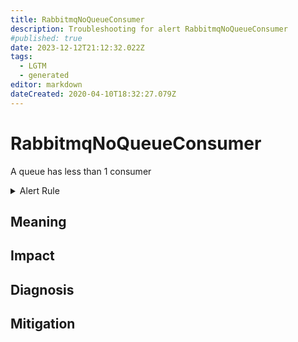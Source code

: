 ```yaml
---
title: RabbitmqNoQueueConsumer
description: Troubleshooting for alert RabbitmqNoQueueConsumer
#published: true
date: 2023-12-12T21:12:32.022Z
tags: 
  - LGTM
  - generated
editor: markdown
dateCreated: 2020-04-10T18:32:27.079Z
---
```


# RabbitmqNoQueueConsumer

A queue has less than 1 consumer

<details>
  <summary>Alert Rule</summary>

{{% rule "rabbitmq/rabbitmq-exporter.yml" "RabbitmqNoQueueConsumer" %}}

{{% comment %}}

```yaml
alert: RabbitmqNoQueueConsumer
expr: rabbitmq_queue_consumers < 1
for: 1m
labels:
    severity: warning
annotations:
    summary: RabbitMQ no queue consumer (instance {{ $labels.instance }})
    description: |-
        A queue has less than 1 consumer
          VALUE = {{ $value }}
          LABELS = {{ $labels }}
    runbook: https://github.com/srerun/prometheus-alerts/blob/main/content/runbooks/rabbitmq-exporter/RabbitmqNoQueueConsumer.md

```

{{% /comment %}}

</details>


## Meaning
[//]: # "Short paragraph that explains what the alert means"


## Impact
[//]: # "What could / will happen if the alert is not addressed"



## Diagnosis
[//]: # "Steps to take to identify the cause of the problem"



## Mitigation
[//]: # "The steps necessary to resolve the alert"
